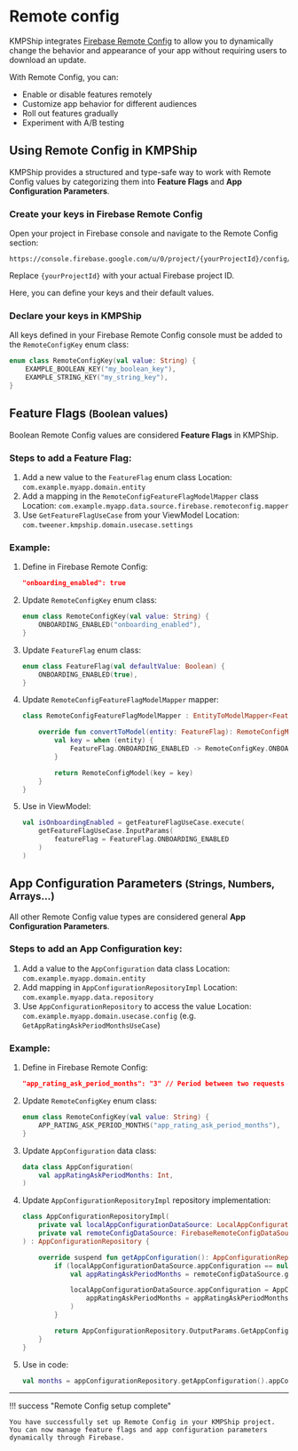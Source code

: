 # Remote config

KMPShip integrates [Firebase Remote Config](https://firebase.google.com/docs/remote-config) to allow you to dynamically change the behavior and appearance of your app without requiring users to download an update.

With Remote Config, you can:

* Enable or disable features remotely
* Customize app behavior for different audiences
* Roll out features gradually
* Experiment with A/B testing

## Using Remote Config in KMPShip

KMPShip provides a structured and type-safe way to work with Remote Config values by categorizing them into **Feature Flags** and **App Configuration Parameters**.

### Create your keys in Firebase Remote Config

Open your project in Firebase console and navigate to the Remote Config section:
```
https://console.firebase.google.com/u/0/project/{yourProjectId}/config/env/firebase
```

Replace `{yourProjectId}` with your actual Firebase project ID.

Here, you can define your keys and their default values.

### Declare your keys in KMPShip

All keys defined in your Firebase Remote Config console must be added to the `RemoteConfigKey` enum class:

```kotlin
enum class RemoteConfigKey(val value: String) {
    EXAMPLE_BOOLEAN_KEY("my_boolean_key"),
    EXAMPLE_STRING_KEY("my_string_key"),
}
```

## Feature Flags <small>(Boolean values)</small>

Boolean Remote Config values are considered **Feature Flags** in KMPShip.

### Steps to add a Feature Flag:

1. Add a new value to the `FeatureFlag` enum class
   Location: `com.example.myapp.domain.entity`
2. Add a mapping in the `RemoteConfigFeatureFlagModelMapper` class
   Location: `com.example.myapp.data.source.firebase.remoteconfig.mapper`
3. Use `GetFeatureFlagUseCase` from your ViewModel
   Location: `com.tweener.kmpship.domain.usecase.settings`

### Example:

1. Define in Firebase Remote Config:

    ```json
    "onboarding_enabled": true
    ```

2. Update `RemoteConfigKey` enum class:

    ```kotlin
    enum class RemoteConfigKey(val value: String) {
        ONBOARDING_ENABLED("onboarding_enabled"),
    }
    ```
   
3. Update `FeatureFlag` enum class:

    ```kotlin
    enum class FeatureFlag(val defaultValue: Boolean) {
        ONBOARDING_ENABLED(true),
    }
    ```

4. Update `RemoteConfigFeatureFlagModelMapper` mapper:

    ```kotlin
    class RemoteConfigFeatureFlagModelMapper : EntityToModelMapper<FeatureFlag, RemoteConfigModel> {
    
        override fun convertToModel(entity: FeatureFlag): RemoteConfigModel {
            val key = when (entity) {
                FeatureFlag.ONBOARDING_ENABLED -> RemoteConfigKey.ONBOARDING_ENABLED
            }
    
            return RemoteConfigModel(key = key)
        }
    }
    ```

5. Use in ViewModel:

    ```kotlin
    val isOnboardingEnabled = getFeatureFlagUseCase.execute(
        getFeatureFlagUseCase.InputParams(
            featureFlag = FeatureFlag.ONBOARDING_ENABLED
        )
    )
    ```

## App Configuration Parameters <small>(Strings, Numbers, Arrays...)</small>

All other Remote Config value types are considered general **App Configuration Parameters**.

### Steps to add an App Configuration key:

1. Add a value to the `AppConfiguration` data class
   Location: `com.example.myapp.domain.entity`
2. Add mapping in `AppConfigurationRepositoryImpl`
   Location: `com.example.myapp.data.repository`
3. Use `AppConfigurationRepository` to access the value
   Location: `com.example.myapp.domain.usecase.config` (e.g. `GetAppRatingAskPeriodMonthsUseCase`)

### Example:

1. Define in Firebase Remote Config:

    ```json
    "app_rating_ask_period_months": "3" // Period between two requests to show in-app review/ratings (in months)
    ```

2. Update `RemoteConfigKey` enum class:

    ```kotlin
    enum class RemoteConfigKey(val value: String) {
        APP_RATING_ASK_PERIOD_MONTHS("app_rating_ask_period_months"),
    }
    ```

3. Update `AppConfiguration` data class:

    ```kotlin
    data class AppConfiguration(
        val appRatingAskPeriodMonths: Int,
    )
    ```

4. Update `AppConfigurationRepositoryImpl` repository implementation:

    ```kotlin
    class AppConfigurationRepositoryImpl(
        private val localAppConfigurationDataSource: LocalAppConfigurationDataSource,
        private val remoteConfigDataSource: FirebaseRemoteConfigDataSource,
    ) : AppConfigurationRepository {
    
        override suspend fun getAppConfiguration(): AppConfigurationRepository.OutputParams.GetAppConfiguration {
            if (localAppConfigurationDataSource.appConfiguration == null) {
                val appRatingAskPeriodMonths = remoteConfigDataSource.getLong(key = RemoteConfigModel(key = RemoteConfigKey.APP_RATING_ASK_PERIOD_MONTHS).key.value, defaultValue = 3)
    
                localAppConfigurationDataSource.appConfiguration = AppConfiguration(
                    appRatingAskPeriodMonths = appRatingAskPeriodMonths.toInt(),
                )
            }
    
            return AppConfigurationRepository.OutputParams.GetAppConfiguration(appConfiguration = localAppConfigurationDataSource.appConfiguration!!)
        }
    }
    ```

5. Use in code:

    ```kotlin
    val months = appConfigurationRepository.getAppConfiguration().appConfiguration.appRatingAskPeriodMonths
    ```

---

!!! success "Remote Config setup complete"
    
    You have successfully set up Remote Config in your KMPShip project. You can now manage feature flags and app configuration parameters dynamically through Firebase.
